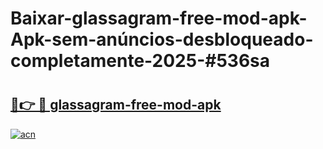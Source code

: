 # Baixar-glassagram-free-mod-apk-Apk-sem-anúncios-desbloqueado-completamente-2025-#536sa

# <h2><a href="https://ainizakaria.my?title=glassagram-free-mod-apk&ref=24M">🔗👉 🔴 glassagram-free-mod-apk</a></h2>

[![acn](https://github.com/user-attachments/assets/0f9c940e-d8b0-45ae-aac7-cd30a18b3e1c)](https://ainizakaria.my?title=glassagram-free-mod-apk&ref=24M)

